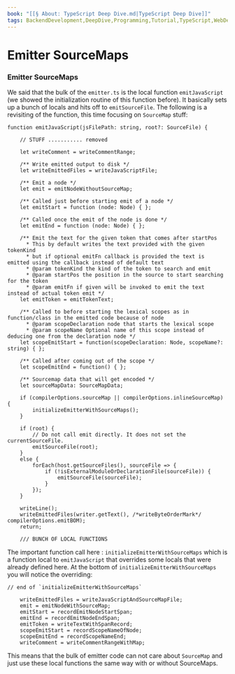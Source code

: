 ```yaml
---
book: "[[§ About꞉ TypeScript Deep Dive.md|TypeScript Deep Dive]]"
tags: BackendDevelopment,DeepDive,Programming,Tutorial,TypeScript,WebDevelopment
---
```


# Emitter SourceMaps

### Emitter SourceMaps

We said that the bulk of the `emitter.ts` is the local function `emitJavaScript` (we showed the initialization routine of this function before). It basically sets up a bunch of locals and hits off to `emitSourceFile`. The following is a revisiting of the function, this time focusing on `SourceMap` stuff:

```
function emitJavaScript(jsFilePath: string, root?: SourceFile) {

    // STUFF ........... removed

    let writeComment = writeCommentRange;

    /** Write emitted output to disk */
    let writeEmittedFiles = writeJavaScriptFile;

    /** Emit a node */
    let emit = emitNodeWithoutSourceMap;

    /** Called just before starting emit of a node */
    let emitStart = function (node: Node) { };

    /** Called once the emit of the node is done */
    let emitEnd = function (node: Node) { };

    /** Emit the text for the given token that comes after startPos
      * This by default writes the text provided with the given tokenKind
      * but if optional emitFn callback is provided the text is emitted using the callback instead of default text
      * @param tokenKind the kind of the token to search and emit
      * @param startPos the position in the source to start searching for the token
      * @param emitFn if given will be invoked to emit the text instead of actual token emit */
    let emitToken = emitTokenText;

    /** Called to before starting the lexical scopes as in function/class in the emitted code because of node
      * @param scopeDeclaration node that starts the lexical scope
      * @param scopeName Optional name of this scope instead of deducing one from the declaration node */
    let scopeEmitStart = function(scopeDeclaration: Node, scopeName?: string) { };

    /** Called after coming out of the scope */
    let scopeEmitEnd = function() { };

    /** Sourcemap data that will get encoded */
    let sourceMapData: SourceMapData;

    if (compilerOptions.sourceMap || compilerOptions.inlineSourceMap) {
        initializeEmitterWithSourceMaps();
    }

    if (root) {
        // Do not call emit directly. It does not set the currentSourceFile.
        emitSourceFile(root);
    }
    else {
        forEach(host.getSourceFiles(), sourceFile => {
            if (!isExternalModuleOrDeclarationFile(sourceFile)) {
                emitSourceFile(sourceFile);
            }
        });
    }

    writeLine();
    writeEmittedFiles(writer.getText(), /*writeByteOrderMark*/ compilerOptions.emitBOM);
    return;

    /// BUNCH OF LOCAL FUNCTIONS
```

The important function call here : `initializeEmitterWithSourceMaps` which is a function local to `emitJavaScript` that overrides some locals that were already defined here. At the bottom of `initializeEmitterWithSourceMaps` you will notice the overriding:

```
// end of `initializeEmitterWithSourceMaps`

    writeEmittedFiles = writeJavaScriptAndSourceMapFile;
    emit = emitNodeWithSourceMap;
    emitStart = recordEmitNodeStartSpan;
    emitEnd = recordEmitNodeEndSpan;
    emitToken = writeTextWithSpanRecord;
    scopeEmitStart = recordScopeNameOfNode;
    scopeEmitEnd = recordScopeNameEnd;
    writeComment = writeCommentRangeWithMap;
```

This means that the bulk of emitter code can not care about `SourceMap` and just use these local functions the same way with or without SourceMaps.